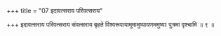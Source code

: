 +++
title = "07 इदावत्सराय परिवत्सराय"

+++
इदावत्सराय परिवत्सराय संवत्सराय बृहते विश्वरूपायामुमामुष्यायणममुष्याः पुत्रमा वृश्चामि ॥ ९ ॥